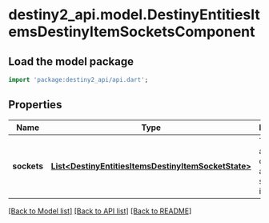 # destiny2_api.model.DestinyEntitiesItemsDestinyItemSocketsComponent

## Load the model package
```dart
import 'package:destiny2_api/api.dart';
```

## Properties
Name | Type | Description | Notes
------------ | ------------- | ------------- | -------------
**sockets** | [**List&lt;DestinyEntitiesItemsDestinyItemSocketState&gt;**](DestinyEntitiesItemsDestinyItemSocketState.md) | The list of all sockets on the item, and their status information. | [optional] [default to []]

[[Back to Model list]](../README.md#documentation-for-models) [[Back to API list]](../README.md#documentation-for-api-endpoints) [[Back to README]](../README.md)


